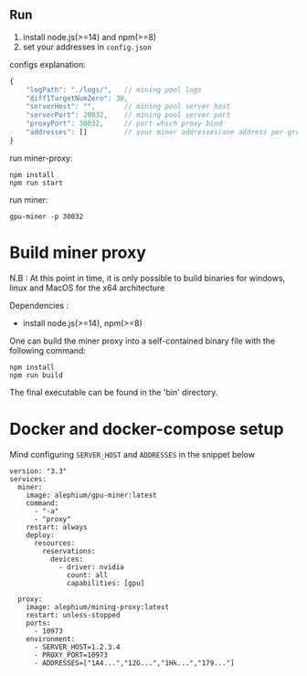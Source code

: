 ## Run

1. install node.js(>=14) and npm(>=8)
2. set your addresses in `config.json`

configs explanation:

```javascript
{
    "logPath": "./logs/",   // mining pool logs
    "diff1TargetNumZero": 30,
    "serverHost": "",       // mining pool server host
    "serverPort": 20032,    // mining pool server port
    "proxyPort": 30032,     // port which proxy bind
    "addresses": []         // your miner addresses(one address per group)
}
```

run miner-proxy:

```shell
npm install
npm run start
```

run miner:

```shell
gpu-miner -p 30032
```

# Build miner proxy

N.B : At this point in time, it is only possible to build binaries for windows, linux and MacOS for the x64 architecture

Dependencies :
- install node.js(>=14), npm(>=8)

One can build the miner proxy into a self-contained binary file with the following command:
```shell
npm install
npm run build
```

The final executable can be found in the 'bin' directory.

# Docker and docker-compose setup

Mind configuring `SERVER_HOST` and `ADDRESSES` in the snippet below

```
version: "3.3"
services:
  miner:
    image: alephium/gpu-miner:latest
    command:
      - "-a"
      - "proxy"
    restart: always
    deploy:
      resources:
        reservations:
          devices:
            - driver: nvidia
              count: all
              capabilities: [gpu]

  proxy:
    image: alephium/mining-proxy:latest
    restart: unless-stopped
    ports:
      - 10973
    environment:
      - SERVER_HOST=1.2.3.4
      - PROXY_PORT=10973
      - ADDRESSES=["1A4...","12G...","1Hk...","179..."]
```
